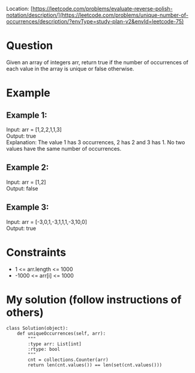 Location: [https://leetcode.com/problems/evaluate-reverse-polish-notation/description/](https://leetcode.com/problems/unique-number-of-occurrences/description/?envType=study-plan-v2&envId=leetcode-75)

# Question
Given an array of integers arr, return true if the number of occurrences of each value in the array is unique or false otherwise.

 # Example

## Example 1:

Input: arr = [1,2,2,1,1,3]
</br>Output: true
</br>Explanation: The value 1 has 3 occurrences, 2 has 2 and 3 has 1. No two values have the same number of occurrences.
## Example 2:

Input: arr = [1,2]
</br>Output: false
## Example 3:

Input: arr = [-3,0,1,-3,1,1,1,-3,10,0]
</br>Output: true

# Constraints
- 1 <= arr.length <= 1000
- -1000 <= arr[i] <= 1000

# My solution (follow instructions of others)
```pythonimport collections
class Solution(object):
    def uniqueOccurrences(self, arr):
        """
        :type arr: List[int]
        :rtype: bool
        """
        cnt = collections.Counter(arr)
        return len(cnt.values()) == len(set(cnt.values()))
```
